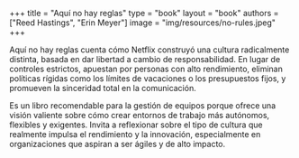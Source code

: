 +++
title = "Aquí no hay reglas"
type = "book"
layout = "book"
authors = ["Reed Hastings", "Erin Meyer"]
image = "img/resources/no-rules.jpeg"
+++

Aquí no hay reglas cuenta cómo Netflix construyó una cultura radicalmente distinta, basada en dar libertad a cambio de responsabilidad. En lugar de controles estrictos, apuestan por personas con alto rendimiento, eliminan políticas rígidas como los límites de vacaciones o los presupuestos fijos, y promueven la sinceridad total en la comunicación.

Es un libro recomendable para la gestión de equipos porque ofrece una visión valiente sobre cómo crear entornos de trabajo más autónomos, flexibles y exigentes. Invita a reflexionar sobre el tipo de cultura que realmente impulsa el rendimiento y la innovación, especialmente en organizaciones que aspiran a ser ágiles y de alto impacto.

